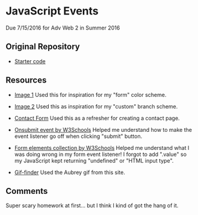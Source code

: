 # JavaScript Events
Due 7/15/2016 for Adv Web 2 in Summer 2016

## Original Repository

* [Starter code](https://github.com/richardkalehoff/UF-starter-project)

## Resources

* [Image 1](http://digitalsynopsis.com/wp-content/uploads/2016/01/minimal-web-color-palettes-combination-hex-code-1.png) Used this for inspiration for my "form" color scheme.

* [Image 2](http://digitalsynopsis.com/wp-content/uploads/2016/01/minimal-web-color-palettes-combination-hex-code-3.png) Used this as inspiration for my "custom" branch scheme.

* [Contact Form](http://tangledindesign.com/how-to-create-a-contact-form-using-html5-css3-and-php/) Used this as a refresher for creating a contact page.

* [Onsubmit event by W3Schools](http://www.w3schools.com/jsref/event_onsubmit.asp) Helped me understand how to make the event listener go off when clicking "submit" button.

* [Form elements collection by W3Schools](http://www.w3schools.com/jsref/coll_form_elements.asp) Helped me understand what I was doing wrong in my form event listener! I forgot to add ".value" so my JavaScript kept returning "undefined" or "HTML input type".

* [Gif-finder](http://gif-finder.com/aubrey-plaza-annoyed-no/) Used the Aubrey gif from this site.

## Comments

Super scary homework at first... but I think I kind of got the hang of it.
